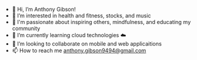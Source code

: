 - 👋 Hi, I’m Anthony Gibson!
- 👀 I’m interested in health and fitness, stocks, and music
- 🧘 I'm passionate about inspiring others, mindfulness, and educating my community
- 🌱 I’m currently learning cloud technologies ☁️
- 💞️ I’m looking to collaborate on mobile and web applicaitions
- 📫 How to reach me anthony.gibson9494@gmail.com





  

<!---
anthonycg/anthonycg is a ✨ special ✨ repository because its `README.md` (this file) appears on your GitHub profile.
You can click the Preview link to take a look at your changes.
--->
